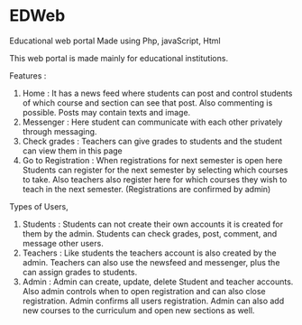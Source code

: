 # EDWeb
Educational web portal
Made using Php, javaScript, Html

This web portal is made mainly for educational institutions.

Features : 
1. Home : 
It has a news feed where students can post and control students of which course and section can see that post. Also commenting is possible.
Posts may contain texts and image.
2. Messenger : 
Here student can communicate with each other privately through messaging.
3. Check grades : 
Teachers can give grades to students and the student can view them in this page
4. Go to Registration : 
When registrations for next semester is open here Students can register for the next semester by selecting which courses to take. Also teachers also register here for which courses they wish to teach in the next semester. (Registrations are confirmed by admin)

Types of Users,
1. Students : 
Students can not create their own accounts it is created for them by the admin. Students can check grades, post, comment, and message other users.
2. Teachers : 
Like students the teachers account is also created by the admin. Teachers can also use the newsfeed and messenger, plus the can assign grades to students.
3. Admin : 
Admin can create, update, delete Student and teacher accounts. Also admin controls when to open registration and can also close registration. Admin confirms all users registration. Admin can also add new courses to the curriculum and open new sections as well.
